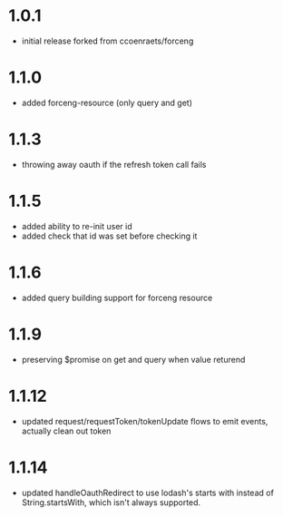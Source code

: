 # 1.0.1
- initial release forked from ccoenraets/forceng

# 1.1.0
- added forceng-resource (only query and get)

# 1.1.3
- throwing away oauth if the refresh token call fails

# 1.1.5
- added ability to re-init user id
- added check that id was set before checking it

# 1.1.6
- added query building support for forceng resource

# 1.1.9
- preserving $promise on get and query when value returend

# 1.1.12
- updated request/requestToken/tokenUpdate flows to emit events,
  actually clean out token

# 1.1.14
- updated handleOauthRedirect to use lodash's starts with instead of
  String.startsWith, which isn't always supported.
